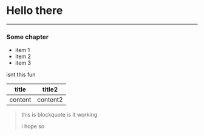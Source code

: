 
# Hello there
***

### Some chapter

- item 1
- item 2
- item 3

isnt this fun

|title|title2|
|---|---|
|content|content2|

> this is blockquote
> is it working
>
> i hope so

